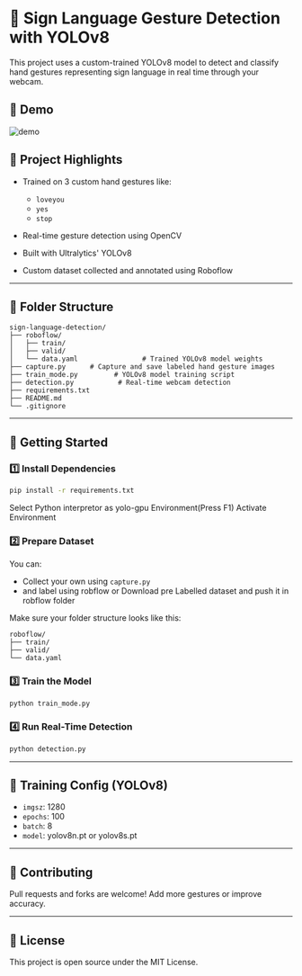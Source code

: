 # 🤟 Sign Language Gesture Detection with YOLOv8

This project uses a custom-trained YOLOv8 model to detect and classify hand gestures representing sign language in real time through your webcam.

## 📸 Demo
![demo](docs/demo.gif) <!-- Optional if you add a GIF -->

## 🧠 Project Highlights

- Trained on 3 custom hand gestures like:
  - `loveyou`
  - `yes`
  - `stop`
  

- Real-time gesture detection using OpenCV
- Built with Ultralytics' YOLOv8
- Custom dataset collected and annotated using Roboflow

---

## 📁 Folder Structure

```
sign-language-detection/
├── roboflow/
│   ├── train/
│   ├── valid/
│   └── data.yaml                # Trained YOLOv8 model weights
├── capture.py      # Capture and save labeled hand gesture images
├── train_mode.py         # YOLOv8 model training script
├── detection.py           # Real-time webcam detection
├── requirements.txt
├── README.md
└── .gitignore
```

---

## 🚀 Getting Started

### 1️⃣ Install Dependencies

```bash
pip install -r requirements.txt

```
Select Python interpretor as yolo-gpu Environment(Press F1)
Activate Environment

### 2️⃣ Prepare Dataset

You can:
- Collect your own using `capture.py`
- and label using robflow or Download pre Labelled dataset and push it in robflow folder

Make sure your folder structure looks like this:
```
roboflow/
├── train/
├── valid/
└── data.yaml
```

### 3️⃣ Train the Model

```bash
python train_mode.py
```

### 4️⃣ Run Real-Time Detection

```bash
python detection.py
```

---

## 🧠 Training Config (YOLOv8)

- `imgsz`: 1280
- `epochs`: 100
- `batch`: 8
- `model`: yolov8n.pt or yolov8s.pt

---

## 🤝 Contributing

Pull requests and forks are welcome! Add more gestures or improve accuracy.

---

## 📜 License

This project is open source under the MIT License.
